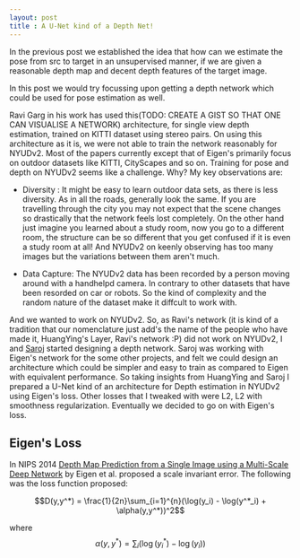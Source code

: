 ```yaml
---
layout: post
title : A U-Net kind of a Depth Net!
---
```


<script type="text/javascript" async
  src="https://cdn.mathjax.org/mathjax/latest/MathJax.js?config=TeX-MML-AM_CHTML">
</script>

In the previous post we established the idea that how can we estimate the pose from src to target in an unsupervised manner, if we are given a reasonable depth map and decent depth features of the target image. 

In this post we would try focussing upon getting a depth network which could be used for pose estimation as well. 

Ravi Garg in his work has used this(TODO: CREATE A GIST SO THAT ONE CAN VISUALISE A NETWORK) architecture, for single view depth estimation, trained on KITTI dataset using stereo pairs. On using this architecture as it is, we were not able to train the network reasonably for NYUDv2. Most of the papers currently except that of Eigen's primarily focus on outdoor datasets like KITTI, CityScapes and so on. Training for pose and depth on NYUDv2 seems like a challenge. Why? My key observations are: 

- Diversity : It might be easy to learn outdoor data sets, as there is less diversity. As in all the roads, generally look the same. If you are travelling through the city you may not expect that the scene changes so drastically that the network feels lost completely. On the other hand just imagine you learned about a study room, now you go to a different room, the structure can be so different that you get confused if it is even a study room at all! And NYUDv2 on keenly observing has too many images but the variations between them aren't much. 

- Data Capture: The NYUDv2 data has been recorded by a person moving around with a handhelpd camera. In contrary to other datasets that have been resorded on car or robots. So the kind of complexity and the random nature of the dataset make it diffcult to work with. 

And we wanted to work on NYUDv2. So, as Ravi's network (it is kind of a tradition that our nomenclature just add's the name of the people who have made it, HuangYing's Layer, Ravi's network :P) did not work on NYUDv2, I and [Saroj](https://www.roboticvision.org/rv_person/saroj-weerasekera/) started designing a depth network. Saroj was working with Eigen's network for the some other projects, and felt we could design an architecture which could be simpler and easy to train as compared to Eigen with equivalent performance. So taking insights from HuangYing and Saroj I prepared a U-Net kind of an architecture for Depth estimation in NYUDv2 using Eigen's loss. Other losses that I tweaked with were L2, L2 with smoothness regularization. Eventually we decided to go on with Eigen's loss. 

## Eigen's Loss 

In NIPS 2014 [Depth Map Prediction from a Single Image using a Multi-Scale Deep Network](https://papers.nips.cc/paper/5539-depth-map-prediction-from-a-single-image-using-a-multi-scale-deep-network.pdf) by Eigen et al. proposed a scale invariant error. The following was the loss function proposed:    

$$D(y,y^*) = \frac{1}{2n}\sum_{i=1}^{n}(\log(y_i) - \log(y^*_i) + \alpha(y,y^*))^2$$

where $$\alpha(y,y^*) = \sum_i(\log(y^*_i) - \log(y_i))$$


